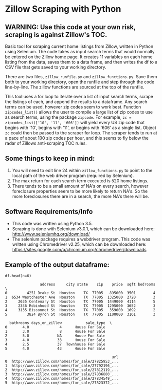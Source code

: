 Zillow Scraping with Python
===========================

WARNING: Use this code at your own risk, scraping is against Zillow's TOC.
-------------------------------------------------------------------------

Basic tool for scraping current home listings from Zillow, written in Python using Selenium.  The code takes as input search terms that would normally be entered on the Zillow home page.  It creates 11 variables on each home listing from the data, saves them to a data frame, and then writes the df to a CSV file that gets saved to your working directory.

There are two files, `zillow_runfile.py` and `zillow_functions.py`. Save them both to your working directory, open the runfile and step through the code line-by-line. The zillow functions are sourced at the top of the runfile.

This tool uses a for loop to iterate over a list of input search terms, scrape the listings of each, and append the results to a dataframe. Any search terms can be used, however zip codes seem to work best. Function `zipcodes_list()` allows the user to compile a large list of zip codes to use as search terms, using the package `zipcode`. 
For example, `zc = zipcodes_list(['10', '11', '606'])` will yield every US zip code that begins with '10', begins with '11', or begins with '606' as a single list. Object `zc` could then be passed to the scraper for loop. 
The scraper tends to run at a pace of about 100 zip codes per hour, and this seems to fly below the radar of Zillows anti-scraping TOC rules. 

Some things to keep in mind:
---------------------------
1. You will need to edit line 24 within `zillow_functions.py` to point to the local path of the web driver program (required by Selenium).
2. The max return for each search term executed is 520 home listings.
3. There tends to be a small amount of NA's on every search, however foreclosure properties seem to be more likely to return NA's. So the more foreclosures there are in a search, the more NA's there will be.

Software Requirements/Info
---------------------
- This code was written using Python 3.5.
- Scraping is done with Selenium v3.0.1, which can be downloaded here: http://www.seleniumhq.org/download/
- The selenium package requires a webdriver program. This code was written using Chromedriver v2.25, which can be downloaded here: https://sites.google.com/a/chromium.org/chromedriver/downloads

Example of the output dataframe:
------------------------

```
df.head(n=6)
```

```
                address     city state    zip    price  sqft bedrooms  \
0         4251 Drake St  Houston    TX  77005   895000  3501        4   
1  6534 Westchester Ave  Houston    TX  77005  1325000  2720        3   
2     2635 Centenary St  Houston    TX  77005  1449000  4114        5   
3     2336 Robinhood St  Houston    TX  77005  1295000  3652        3   
4     3135 Bissonnet St  Houston    TX  77005   359000  1692        2   
5         3824 Byron St  Houston    TX  77005  1100000  3161        3   

  bathrooms days_on_zillow           sale_type  \
0       4.0              4      House For Sale   
1       3.0              8      House For Sale   
2       5.0             NA      House For Sale   
3       4.0             33      House For Sale   
4       2.5             37  Townhouse For Sale   
5       4.0             43      House For Sale   

                                                 url  
0  http://www.zillow.com/homes/for_sale/27825953_...  
1  http://www.zillow.com/homes/for_sale/27792196_...  
2  http://www.zillow.com/homes/for_sale/27812119_...  
3  http://www.zillow.com/homes/for_sale/27836800_...  
4  http://www.zillow.com/homes/for_sale/27834549_...  
5  http://www.zillow.com/homes/for_sale/27823372_...
```
